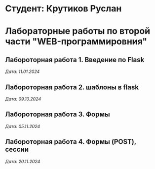 # Студент: Крутиков Руслан

# Лабораторные работы по второй части "WEB-программировния"

## Лабороторная работа 1. Введение по Flask

*Дата: 11.01.2024*

## Лабороторная работа 2. шаблоны в flask

*Дата: 09.10.2024*

## Лабороторная работа 3. Формы

*Дата: 05.11.2024*

## Лабороторная работа 4. Формы (POST), сессии

*Дата: 20.11.2024*

